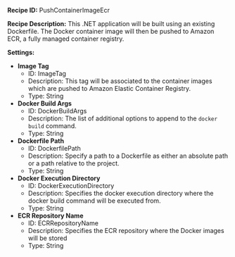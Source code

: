 **Recipe ID:** PushContainerImageEcr

**Recipe Description:** This .NET application will be built using an existing Dockerfile. The Docker container image will then be pushed to Amazon ECR, a fully managed container registry.

**Settings:**

* **Image Tag**
    * ID: ImageTag
    * Description: This tag will be associated to the container images which are pushed to Amazon Elastic Container Registry.
    * Type: String
* **Docker Build Args**
    * ID: DockerBuildArgs
    * Description: The list of additional options to append to the `docker build` command.
    * Type: String
* **Dockerfile Path**
    * ID: DockerfilePath
    * Description: Specify a path to a Dockerfile as either an absolute path or a path relative to the project.
    * Type: String
* **Docker Execution Directory**
    * ID: DockerExecutionDirectory
    * Description: Specifies the docker execution directory where the docker build command will be executed from.
    * Type: String
* **ECR Repository Name**
    * ID: ECRRepositoryName
    * Description: Specifies the ECR repository where the Docker images will be stored
    * Type: String
